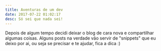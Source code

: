 ```yaml
---
title: Aventuras de um dev
date: 2017-07-22 01:02:17
desc: Só sei que nada sei!
---
```

Depois de algum tempo decidi deixar o blog de cara nova e compartilhar algumas coisas. Alguns posts na verdade vão servir de "snippets" que eu deixo por ai, ou seja se precisar e te ajudar, fica a dica :)
